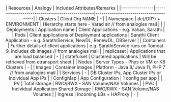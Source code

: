 <center> | Resources      | Analogy                                        | Included Attributes/Remarks                   |
|----------------|------------------------------------------------|---------------------------------------------|
| Clusters       | Client Org NAME                              |                     -                       |
| Namespace      | dc(/DR?) + ENVIRONMENT | Hierarchy starts here - Varad sir // from analogies mail |       |
| Deployments    | Application name                               | Client Applications - e.g. Vahan, Sarathi  |
| Pods           | Client applications of Deployment applications | Sarathi Client Application - e.g. SarathiService, NewDL, RenewDL, DBServer |
| Containers     | Further details of client applications         | e.g. SarathiService runs on Tomcat 9, includes db images // from analogies mail |
| replicaset     | Applications that are load balanced            |                       -                      |
| statefulset    | Clustered applications                          | Will be retrieved from etransport sheet     |
| Nodes          | Server Types - Phys or VM or K8 Clusters       |                      -                       |
| Images         | Container images                                | Platform - Java 8/ Java 11, PHP 7 // from analogies mail |
| Services       | -                                              | DB Cluster IPs, App Cluster IPs or Individual App IPs |
| ConfigMap      | App Configuration                               | 1 config per app                             |
| PV             | Total storage                                  | RWO/RWX - SAN Volume/NAS Volumes            |
| PVC            | Individual Application Shared Storage          | RWO/RWX - SAN Volume/NAS Volumes            |
| Ingress        | Incoming LBs + HAProxy                         |                      -                       |
</center>
